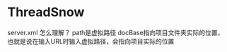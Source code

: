 # ThreadSnow
server.xml
<context path="" docBase=""/> 怎么理解？
path是虚拟路径 docBase指向项目文件夹实际的位置，
也就是说在输入URL时输入虚拟路径，会指向项目实际的位置
